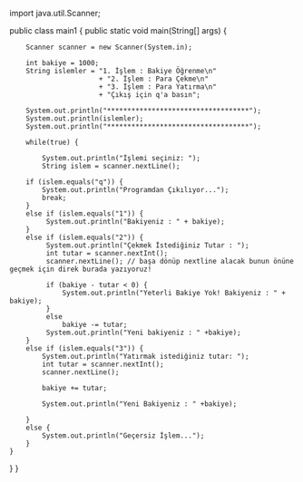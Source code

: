 import java.util.Scanner;

public class main1 {
	public static void main(String[] args) {
		
		Scanner scanner = new Scanner(System.in);
		
		int bakiye = 1000;
		String islemler = "1. İşlem : Bakiye Öğrenme\n"
				          + "2. İşlem : Para Çekme\n"
				          + "3. İşlem : Para Yatırma\n"
				          + "Çıkış için q'a basın";
		
		System.out.println("***********************************");
		System.out.println(islemler);
		System.out.println("***********************************");
		
		while(true) {
		
			System.out.println("İşlemi seçiniz: ");
			String islem = scanner.nextLine();
		
		if (islem.equals("q")) {
			System.out.println("Programdan Çıkılıyor...");
			break;
		}
		else if (islem.equals("1")) {
		     System.out.println("Bakiyeniz : " + bakiye);
	    }
		else if (islem.equals("2")) {
			 System.out.println("Çekmek İstediğiniz Tutar : ");
			 int tutar = scanner.nextInt();
			 scanner.nextLine(); // başa dönüp nextline alacak bunun önüne geçmek için direk burada yazıyoruz!
			 
			 if (bakiye - tutar < 0) {
				 System.out.println("Yeterli Bakiye Yok! Bakiyeniz : " + bakiye);
			 }
			 else
				 bakiye -= tutar;
			 System.out.println("Yeni bakiyeniz : " +bakiye);
		}
		else if (islem.equals("3")) {
			System.out.println("Yatırmak istediğiniz tutar: ");
			int tutar = scanner.nextInt();
			scanner.nextLine();
			
			bakiye += tutar;
			
			System.out.println("Yeni Bakiyeniz : " +bakiye);
			
		}
		else {
			System.out.println("Geçersiz İşlem...");
		}
	}
	
  }
}
